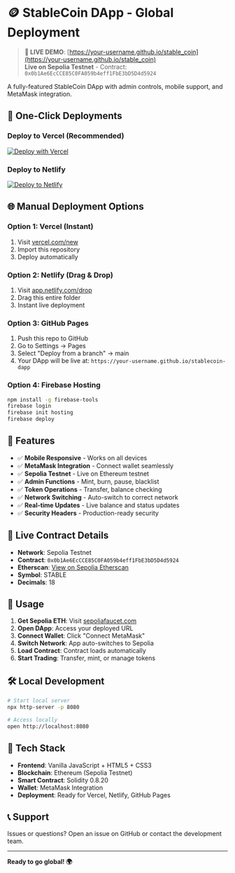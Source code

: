 # 🪙 StableCoin DApp - Global Deployment

> **🔴 LIVE DEMO**: [https://your-username.github.io/stable_coin](https://your-username.github.io/stable_coin)  
> **Live on Sepolia Testnet** - Contract: `0x0b1Ae6EcCCE85C0FA059b4eff1FbE3bD5D4d5924`

A fully-featured StableCoin DApp with admin controls, mobile support, and MetaMask integration.

## 🚀 One-Click Deployments

### Deploy to Vercel (Recommended)
[![Deploy with Vercel](https://vercel.com/button)](https://vercel.com/new/clone?repository-url=https://github.com/your-username/stablecoin-dapp)

### Deploy to Netlify
[![Deploy to Netlify](https://www.netlify.com/img/deploy/button.svg)](https://app.netlify.com/start/deploy?repository=https://github.com/your-username/stablecoin-dapp)

## 🌐 Manual Deployment Options

### Option 1: Vercel (Instant)
1. Visit [vercel.com/new](https://vercel.com/new)
2. Import this repository
3. Deploy automatically

### Option 2: Netlify (Drag & Drop)  
1. Visit [app.netlify.com/drop](https://app.netlify.com/drop)
2. Drag this entire folder
3. Instant live deployment

### Option 3: GitHub Pages
1. Push this repo to GitHub
2. Go to Settings → Pages
3. Select "Deploy from a branch" → main
4. Your DApp will be live at: `https://your-username.github.io/stablecoin-dapp`

### Option 4: Firebase Hosting
```bash
npm install -g firebase-tools
firebase login
firebase init hosting
firebase deploy
```

## 📱 Features

- ✅ **Mobile Responsive** - Works on all devices
- ✅ **MetaMask Integration** - Connect wallet seamlessly  
- ✅ **Sepolia Testnet** - Live on Ethereum testnet
- ✅ **Admin Functions** - Mint, burn, pause, blacklist
- ✅ **Token Operations** - Transfer, balance checking
- ✅ **Network Switching** - Auto-switch to correct network
- ✅ **Real-time Updates** - Live balance and status updates
- ✅ **Security Headers** - Production-ready security

## 🔗 Live Contract Details

- **Network**: Sepolia Testnet  
- **Contract**: `0x0b1Ae6EcCCE85C0FA059b4eff1FbE3bD5D4d5924`
- **Etherscan**: [View on Sepolia Etherscan](https://sepolia.etherscan.io/address/0x0b1Ae6EcCCE85C0FA059b4eff1FbE3bD5D4d5924)
- **Symbol**: STABLE
- **Decimals**: 18

## 🎯 Usage

1. **Get Sepolia ETH**: Visit [sepoliafaucet.com](https://sepoliafaucet.com)
2. **Open DApp**: Access your deployed URL
3. **Connect Wallet**: Click "Connect MetaMask"
4. **Switch Network**: App auto-switches to Sepolia
5. **Load Contract**: Contract loads automatically
6. **Start Trading**: Transfer, mint, or manage tokens

## 🛠 Local Development

```bash
# Start local server
npx http-server -p 8080

# Access locally
open http://localhost:8080
```

## 🔧 Tech Stack

- **Frontend**: Vanilla JavaScript + HTML5 + CSS3
- **Blockchain**: Ethereum (Sepolia Testnet)
- **Smart Contract**: Solidity 0.8.20
- **Wallet**: MetaMask Integration
- **Deployment**: Ready for Vercel, Netlify, GitHub Pages

## 📞 Support

Issues or questions? Open an issue on GitHub or contact the development team.

---

**Ready to go global! 🌍**